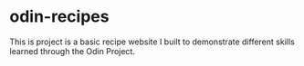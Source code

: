 # odin-recipes
This is project is a basic recipe website I built to demonstrate different skills learned through the Odin Project.